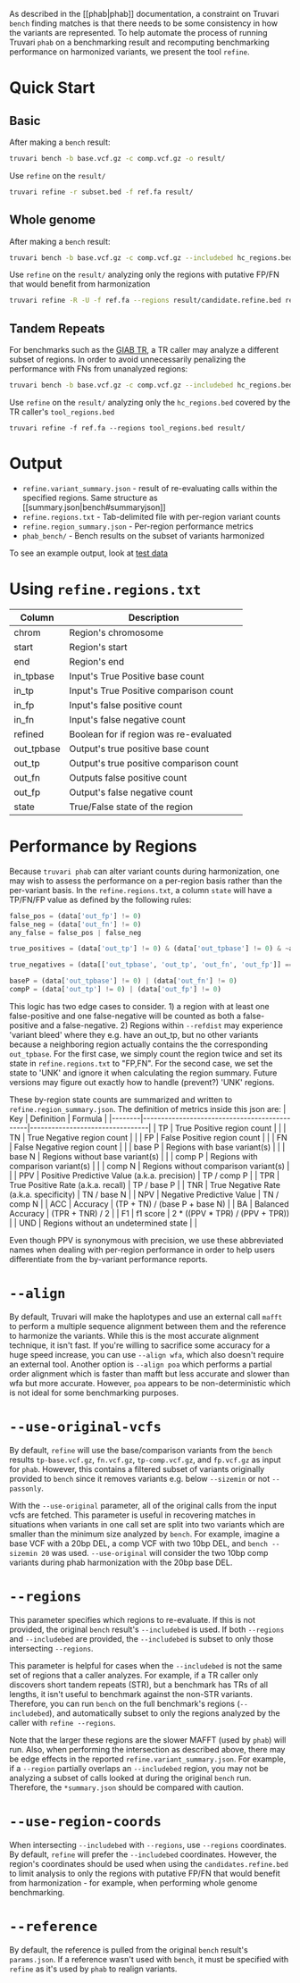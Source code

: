 As described in the [[phab|phab]] documentation, a constraint on Truvari `bench` finding matches is that there needs to be some consistency in how the variants are represented. To help automate the process of running Truvari `phab` on a benchmarking result and recomputing benchmarking performance on harmonized variants, we present the tool `refine`.

Quick Start
===========

Basic
-----
After making a `bench` result:
```bash
truvari bench -b base.vcf.gz -c comp.vcf.gz -o result/
```
Use `refine` on the `result/`
```bash
truvari refine -r subset.bed -f ref.fa result/
```

Whole genome
------------
After making a `bench` result:
```bash
truvari bench -b base.vcf.gz -c comp.vcf.gz --includebed hc_regions.bed -o result/
```
Use `refine` on the `result/` analyzing only the regions with putative FP/FN that would benefit from harmonization
```bash
truvari refine -R -U -f ref.fa --regions result/candidate.refine.bed result/
```

Tandem Repeats
--------------
For benchmarks such as the [GIAB TR](https://www.biorxiv.org/content/10.1101/2023.10.29.564632v1), a TR caller may analyze a different subset of regions. In order to avoid unnecessarily penalizing the performance with FNs from unanalyzed regions:

```bash
truvari bench -b base.vcf.gz -c comp.vcf.gz --includebed hc_regions.bed -o result/
```

Use `refine` on the `result/` analyzing only the `hc_regions.bed` covered by the TR caller's `tool_regions.bed`
```
truvari refine -f ref.fa --regions tool_regions.bed result/
```

Output
======
* `refine.variant_summary.json` - result of re-evaluating calls within the specified regions. Same structure as [[summary.json|bench#summaryjson]]
* `refine.regions.txt` - Tab-delimited file with per-region variant counts
* `refine.region_summary.json` - Per-region performance metrics
* `phab_bench/` - Bench results on the subset of variants harmonized

To see an example output, look at [test data](https://github.com/ACEnglish/truvari/tree/develop/answer_key/refine/refine_output_one)

Using `refine.regions.txt`
==========================
| Column            | Description                             |
| ----------------- | --------------------------------------- |
| chrom             | Region's chromosome                     |
| start             | Region's start                          |
| end               | Region's end                            |
| in_tpbase         | Input's True Positive base count        |
| in_tp             | Input's True Positive comparison count  |
| in_fp             | Input's false positive count            |
| in_fn             | Input's false negative count            |
| refined           | Boolean for if region was re-evaluated  |
| out_tpbase        | Output's true positive base count       |
| out_tp            | Output's true positive comparison count |
| out_fn            | Outputs false positive count            |
| out_fp            | Output's false negative count           |
| state             | True/False state of the region          |


Performance by Regions
======================

Because `truvari phab` can alter variant counts during harmonization, one may wish to assess the performance on a per-region basis rather than the per-variant basis.  In the `refine.regions.txt`, a column `state` will have a TP/FN/FP value as defined by the following rules:

```python
false_pos = (data['out_fp'] != 0)
false_neg = (data['out_fn'] != 0)
any_false = false_pos | false_neg

true_positives = (data['out_tp'] != 0) & (data['out_tpbase'] != 0) & ~any_false

true_negatives = (data[['out_tpbase', 'out_tp', 'out_fn', 'out_fp']] == 0).all(axis=1)

baseP = (data['out_tpbase'] != 0) | (data['out_fn'] != 0)
compP = (data['out_tp'] != 0) | (data['out_fp'] != 0)
```

This logic has two edge cases to consider. 1) a region with at least one false-positive and one false-negative will be counted as both a false-positive and a false-negative. 2) Regions within `--refdist` may experience 'variant bleed' where they e.g. have an out_tp, but no other variants because a neighboring region actually contains the the corresponding `out_tpbase`. For the first case, we simply count the region twice and set its state in `refine.regions.txt` to "FP,FN". For the second case, we set the state to 'UNK' and ignore it when calculating the region summary. Future versions may figure out exactly how to handle (prevent?) 'UNK' regions.

These by-region state counts are summarized and written to `refine.region_summary.json`. The definition of metrics inside this json are:
| Key    | Definition                                   | Formula                         |
|--------|----------------------------------------------|---------------------------------|
| TP     | True Positive region count                   |                                 |
| TN     | True Negative region count                   |                                 |
| FP     | False Positive region count                  |                                 |
| FN     | False Negative region count                  |                                 |
| base P | Regions with base variant(s)                 |                                 |
| base N | Regions without base variant(s)              |                                 |
| comp P | Regions with comparison variant(s)           |                                 |
| comp N | Regions without comparison variant(s)        |                                 |
| PPV    | Positive Predictive Value (a.k.a. precision) | TP / comp P                     |
| TPR    | True Positive Rate (a.k.a. recall)           | TP / base P                     |
| TNR    | True Negative Rate (a.k.a. specificity)      | TN / base N                     |
| NPV    | Negative Predictive Value                    | TN / comp N                     |
| ACC    | Accuracy                                     | (TP + TN) / (base P + base N)   |
| BA     | Balanced Accuracy                            | (TPR + TNR) / 2                 |
| F1     | f1 score                                     | 2 * ((PPV * TPR) / (PPV + TPR)) |
| UND    | Regions without an undetermined state        |                                 |

Even though PPV is synonymous with precision, we use these abbreviated names when dealing with per-region performance in order to help users differentiate from the by-variant performance reports.

`--align`
=========
By default, Truvari will make the haplotypes and use an external call `mafft` to perform a multiple sequence alignment between them and the reference to harmonize the variants. While this is the most accurate alignment technique, it isn't fast. If you're willing to sacrifice some accuracy for a huge speed increase, you can use `--align wfa`, which also doesn't require an external tool. Another option is `--align poa` which performs a partial order alignment which is faster than mafft but less accurate and slower than wfa but more accurate. However, `poa` appears to be non-deterministic which is not ideal for some benchmarking purposes.

`--use-original-vcfs`
=====================

By default, `refine` will use the base/comparison variants from the `bench` results `tp-base.vcf.gz`, `fn.vcf.gz`, `tp-comp.vcf.gz`, and `fp.vcf.gz` as input for `phab`. However, this contains a filtered subset of variants originally provided to `bench` since it removes variants e.g. below `--sizemin` or not `--passonly`. 

With the `--use-original` parameter, all of the original calls from the input vcfs are fetched. This parameter is useful in recovering matches in situations when variants in one call set are split into two variants which are smaller than the minimum size analyzed by `bench`. For example, imagine a base VCF with a 20bp DEL, a comp VCF with two 10bp DEL, and `bench --sizemin 20` was used. `--use-original` will consider the two 10bp comp variants during phab harmonization with the 20bp base DEL.


`--regions`
===========

This parameter specifies which regions to re-evaluate. If this is not provided, the original `bench` result's `--includebed` is used. If both `--regions` and `--includebed` are provided, the `--includebed` is subset to only those intersecting `--regions`.

This parameter is helpful for cases when the `--includebed` is not the same set of regions that a caller analyzes. For example, if a TR caller only discovers short tandem repeats (STR), but a benchmark has TRs of all lengths, it isn't useful to benchmark against the non-STR variants. Therefore, you can run `bench` on the full benchmark's regions (`--includebed`), and automatically subset to only the regions analyzed by the caller with `refine --regions`.

Note that the larger these regions are the slower MAFFT (used by `phab`) will run. Also, when performing the intersection as described above, there may be edge effects in the reported `refine.variant_summary.json`. For example, if a `--region` partially overlaps an `--includebed` region, you may not be analyzing a subset of calls looked at during the original `bench` run. Therefore, the `*summary.json` should be compared with caution.

`--use-region-coords`
=====================

When intersecting `--includebed` with `--regions`, use `--regions` coordinates. By default, `refine` will prefer the `--includebed` coordinates. However, the region's coordinates should be used when using the `candidates.refine.bed` to limit analysis to only the regions with putative FP/FN that would benefit from harmonization - for example, when performing whole genome benchmarking.

`--reference`
=============

By default, the reference is pulled from the original `bench` result's `params.json`. If a reference wasn't used with `bench`, it must be specified with `refine` as it's used by `phab` to realign variants.
